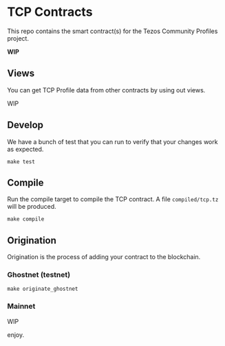 # TCP Contracts

This repo contains the smart contract(s) for the Tezos Community Profiles project.

**WIP**

## Views

You can get TCP Profile data from other contracts by using out views.

WIP 

## Develop

We have a bunch of test that you can run to verify that your changes work as expected.

```
make test
```

## Compile

Run the compile target to compile the TCP contract. A file `compiled/tcp.tz` will be produced.

```
make compile
```

## Origination

Origination is the process of adding your contract to the blockchain. 

### Ghostnet (testnet)

```
make originate_ghostnet
```

### Mainnet

WIP

enjoy.
